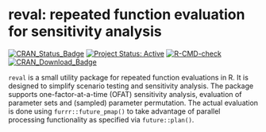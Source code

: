 # reval: repeated function evaluation for sensitivity analysis
<!-- badges: start -->
[![CRAN_Status_Badge](https://www.r-pkg.org/badges/version/reval)](http://cran.r-project.org/package=reval)
[![Project Status: Active](https://www.repostatus.org/badges/latest/active.svg)](https://www.repostatus.org/#active)
[![R-CMD-check](https://github.com/mkoohafkan/reval/actions/workflows/R-CMD-check.yaml/badge.svg)](https://github.com/mkoohafkan/reval/actions/workflows/R-CMD-check.yaml)
[![CRAN_Download_Badge](https://cranlogs.r-pkg.org/badges/grand-total/reval)](http://cran.r-project.org/package=reval)
<!-- badges: end -->

`reval` is a small utility package for repeated function evaluations
in R. It is designed to simplify scenario testing and sensitivity
analysis. The package supports one-factor-at-a-time (OFAT) sensitivity
analysis, evaluation of parameter sets and (sampled) parameter
permutation. The actual evaluation is done using
`furrr::future_pmap()` to take advantage of parallel processing
functionality as specified via `future::plan()`.
